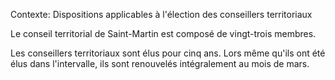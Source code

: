Contexte: Dispositions applicables à l'élection des conseillers territoriaux

Le conseil territorial de Saint-Martin est composé de vingt-trois membres.

Les conseillers territoriaux sont élus pour cinq ans. Lors même qu'ils ont été élus dans l'intervalle, ils sont renouvelés intégralement au mois de mars.